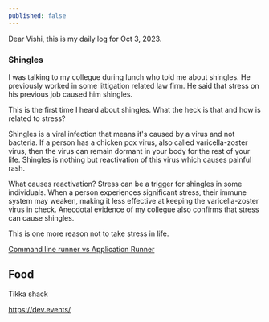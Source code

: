 ```yaml
---
published: false
---
```

Dear Vishi, this is my daily log for Oct 3, 2023.

### Shingles

I was talking to my collegue during lunch who told me about shingles. He previously worked in some littigation related law firm. He said that stress on his previous job caused him shingles. 

This is the first time I heard about shingles. What the heck is that and how is related to stress? 

Shingles is a viral infection that means it's caused by a virus and not bacteria. If a person has a chicken pox virus, also called varicella-zoster virus, then the virus can remain dormant in your body for the rest of your life. Shingles is nothing but reactivation of this virus which causes painful rash.

What causes reactivation? Stress can be a trigger for shingles in some individuals. When a person experiences significant stress, their immune system may weaken, making it less effective at keeping the varicella-zoster virus in check. Anecdotal evidence of my collegue also confirms that stress can cause shingles.

This is one more reason not to take stress in life.


[Command line runner vs Application Runner](https://www.youtube.com/watch?v=FEpzBk_qQyY)

## Food

Tikka shack

https://dev.events/

